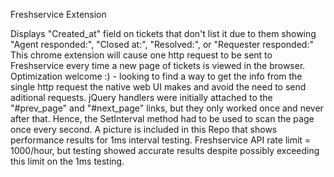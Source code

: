 Freshservice Extension

Displays "Created_at" field on tickets that don't list it due to them showing "Agent responded:", "Closed at:", "Resolved:", or "Requester responded:"
This chrome extension will cause one http request to be sent to Freshservice every time a new page of tickets is viewed in the browser. 
Optimization welcome :) - looking to find a way to get the info from the single http request the native web UI makes and avoid the need to send aditional requests. 
jQuery handlers were initially attached to the "#prev_page" and "#next_page" links, but they only worked once and never after that.
Hence, the SetInterval method had to be used to scan the page once every second. A picture is included in this Repo that shows performance results for 1ms interval testing. 
Freshservice API rate limit = 1000/hour, but testing showed accurate results despite possibly exceeding this limit on the 1ms testing.
